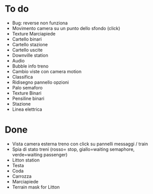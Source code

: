 # To do

  * Bug: reverse non funziona
  * Movimento camera su un punto dello sfondo (click) 
  * Texture Marciapiede
  * Cartello binari
  * Cartello stazione
  * Cartello uscite
  * Downville station
  * Audio
  * Bubble info treno
  * Cambio viste con camera motion
  * Classifica
  * Ridisegno pannello opzioni
  * Palo semaforo
  * Texture Binari
  * Pensiline binari
  * Stazione
  * Linea elettrica


# Done

  * Vista camera esterna treno con click su pannelli messaggi / train
  * Spia di stato treni (rosso= stop, giallo=waiting semaphore,  verde=waiting passenger)
  * Litton station
  * Testa
  * Coda
  * Carrozza
  * Marciapiede
  * Terrain mask for Litton
    